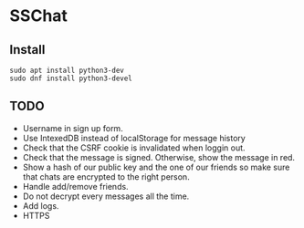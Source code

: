 # SSChat


## Install

```
sudo apt install python3-dev
sudo dnf install python3-devel
```


## TODO

<!-- - Encrypted localStorage to protect metadata from unconnected users: [SecurityJS](https://github.com/Parking-Master/SecurityJS.128#windowsecurestorage-api) -->
- Username in sign up form.
- Use IntexedDB instead of localStorage for message history
- Check that the CSRF cookie is invalidated when loggin out.
- Check that the message is signed. Otherwise, show the message in red.
- Show a hash of our public key and the one of our friends so make sure that chats are encrypted to the right person.
- Handle add/remove friends.
- Do not decrypt every messages all the time.
- Add logs.
- HTTPS